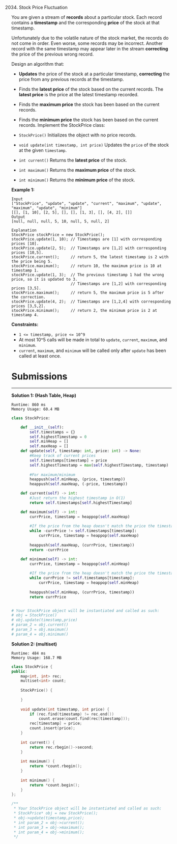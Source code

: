 2034. Stock Price Fluctuation

You are given a stream of **records** about a particular stock. Each record contains a **timestamp** and the corresponding **price** of the stock at that timestamp.

Unfortunately due to the volatile nature of the stock market, the records do not come in order. Even worse, some records may be incorrect. Another record with the same timestamp may appear later in the stream **correcting** the price of the previous wrong record.

Design an algorithm that:

* **Updates** the price of the stock at a particular timestamp, **correcting** the price from any previous records at the timestamp.
* Finds the **latest price** of the stock based on the current records. The **latest price** is the price at the latest timestamp recorded.
* Finds the **maximum price** the stock has been based on the current records.
* Finds the **minimum price** the stock has been based on the current records.
Implement the StockPrice class:

* `StockPrice()` Initializes the object with no price records.
* `void update(int timestamp, int price)` Updates the `price` of the stock at the given `timestamp`.
* `int current()` Returns the **latest price** of the stock.
* `int maximum()` Returns the **maximum price** of the stock.
* `int minimum()` Returns the **minimum price** of the stock.
 

**Example 1:**

```
Input
["StockPrice", "update", "update", "current", "maximum", "update", "maximum", "update", "minimum"]
[[], [1, 10], [2, 5], [], [], [1, 3], [], [4, 2], []]
Output
[null, null, null, 5, 10, null, 5, null, 2]

Explanation
StockPrice stockPrice = new StockPrice();
stockPrice.update(1, 10); // Timestamps are [1] with corresponding prices [10].
stockPrice.update(2, 5);  // Timestamps are [1,2] with corresponding prices [10,5].
stockPrice.current();     // return 5, the latest timestamp is 2 with the price being 5.
stockPrice.maximum();     // return 10, the maximum price is 10 at timestamp 1.
stockPrice.update(1, 3);  // The previous timestamp 1 had the wrong price, so it is updated to 3.
                          // Timestamps are [1,2] with corresponding prices [3,5].
stockPrice.maximum();     // return 5, the maximum price is 5 after the correction.
stockPrice.update(4, 2);  // Timestamps are [1,2,4] with corresponding prices [3,5,2].
stockPrice.minimum();     // return 2, the minimum price is 2 at timestamp 4.
```

**Constraints:**

* `1 <= timestamp, price <= 10^9`
* At most 10^5 calls will be made in total to `update`, `current`, `maximum`, and `minimum`.
* `current`, `maximum`, and `minimum` will be called only after `update` has been called at least once.

# Submissions
---
**Solution 1: (Hash Table, Heap)**
```
Runtime: 860 ms
Memory Usage: 60.4 MB
```
```python
class StockPrice:

    def __init__(self):
        self.timestamps = {}
        self.highestTimestamp = 0
        self.minHeap = []
        self.maxHeap = []
    def update(self, timestamp: int, price: int) -> None:
        #Keep track of current prices
        self.timestamps[timestamp] = price
        self.highestTimestamp = max(self.highestTimestamp, timestamp)
        
		#For maximum/minimum
        heappush(self.minHeap, (price, timestamp))
        heappush(self.maxHeap, (-price, timestamp))

    def current(self) -> int:
        #Just return the highest timestamp in O(1)
        return self.timestamps[self.highestTimestamp]

    def maximum(self) -> int:
        currPrice, timestamp = heappop(self.maxHeap)
		
		#If the price from the heap doesn't match the price the timestamp indicates, keep popping from the heap
        while -currPrice != self.timestamps[timestamp]:
            currPrice, timestamp = heappop(self.maxHeap)
            
        heappush(self.maxHeap, (currPrice, timestamp))
        return -currPrice

    def minimum(self) -> int:
        currPrice, timestamp = heappop(self.minHeap)
		
		#If the price from the heap doesn't match the price the timestamp indicates, keep popping from the heap
        while currPrice != self.timestamps[timestamp]:
            currPrice, timestamp = heappop(self.minHeap)
            
        heappush(self.minHeap, (currPrice, timestamp))
        return currPrice


# Your StockPrice object will be instantiated and called as such:
# obj = StockPrice()
# obj.update(timestamp,price)
# param_2 = obj.current()
# param_3 = obj.maximum()
# param_4 = obj.minimum()
```

**Solution 2: (multiset)**
```
Runtime: 484 ms
Memory Usage: 168.7 MB
```
```c++
class StockPrice {
public:
    map<int, int> rec;
    multiset<int> count;
    
    StockPrice() {
        
    }
    
    void update(int timestamp, int price) {
        if (rec.find(timestamp) != rec.end())
            count.erase(count.find(rec[timestamp]));
        rec[timestamp] = price;
        count.insert(price);
    }
    
    int current() {
        return rec.rbegin()->second;
    }
    
    int maximum() {
        return *count.rbegin();
    }
    
    int minimum() {
        return *count.begin();
    }
};

/**
 * Your StockPrice object will be instantiated and called as such:
 * StockPrice* obj = new StockPrice();
 * obj->update(timestamp,price);
 * int param_2 = obj->current();
 * int param_3 = obj->maximum();
 * int param_4 = obj->minimum();
 */
```

